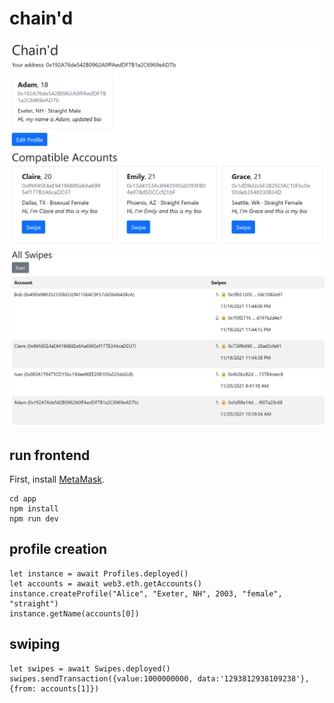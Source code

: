 # chain'd

![alt text](https://raw.githubusercontent.com/nch0w/chain-d/main/images/pic1.png)
![alt text](https://raw.githubusercontent.com/nch0w/chain-d/main/images/pic2.png)

## run frontend

First, install [MetaMask](https://metamask.io/).

```
cd app
npm install
npm run dev
```

## profile creation

```
let instance = await Profiles.deployed()
let accounts = await web3.eth.getAccounts()
instance.createProfile("Alice", "Exeter, NH", 2003, "female", "straight")
instance.getName(accounts[0])
```

## swiping

```
let swipes = await Swipes.deployed()
swipes.sendTransaction({value:1000000000, data:'1293812938109238'}, {from: accounts[1]})
```
